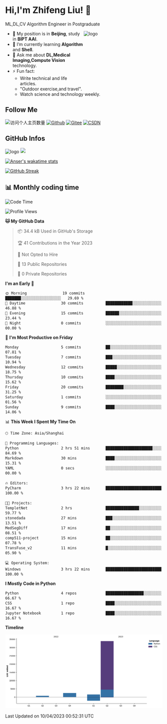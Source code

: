 <!--
**stonedada/stonedada** is a ✨ _special_ ✨ repository because its `README.md` (this file) appears on your GitHub profile.

Here are some ideas to get you started:

- 🔭 I’m currently working on ...
- 🌱 I’m currently learning ...
- 👯 I’m looking to collaborate on ...
- 🤔 I’m looking for help with ...
- 💬 Ask me about ...
- 📫 How to reach me: ...
- 😄 Pronouns: ...
- ⚡ Fun fact: ...
-->
# Hi,I'm Zhifeng Liu! 👋
ML,DL,CV Algorithm Engineer in Postgraduate

<img src="https://github-readme-stats-git-masterrstaa-rickstaa.vercel.app/api?username=stonedada&show_icons=true&count_private=true&theme=vue" alt="logo" height="160" align="right" width="50%" />

- 🔭 My position is in **Beijing**, study in **BIPT AAI**.
- 🌱 I’m currently learning **Algorithm** and **Shell**.
- 💬 Ask me about **DL,Medical Imaging,Compute Vision** technology.
- ⚡ Fun fact: 
  - Write technical and life articles.
  - "Outdoor exercise,and travel".
  - Watch science and technology weekly.

## Follow Me
<!--
![访问个人主页数量](https://komarev.com/ghpvc/?username=stonedada&color=green)
[![Blog](https://img.shields.io/badge/-个人博客（duktig.cn）-c14438?style=flat-square&logo=B&logoColor=white)](https://duktig.cn/)
[![Github](https://img.shields.io/github/followers/duktig666?label=Github&style=social)](https://github.com/duktig666)
[![Gitee](https://img.shields.io/badge/-Gitee-EA4335?style=flat-square&logo=Gitee&logoColor=white)](https://gitee.com/duktig666)
[![CSDN](https://img.shields.io/badge/-CSDN-c14438?style=flat-square&logo=C&logoColor=white)](https://blog.csdn.net/qq_42937522?spm=1000.2115.3001.5343)
[![jianshu](https://img.shields.io/badge/-jianshu-c14438?style=flat-square&logo=简&logoColor=white)](https://www.jianshu.com/u/421632ec0dc8)
[![Email](https://img.shields.io/badge/gmail-ren_shi_wei@qq.com-Green?style=flat-square&logo=Gmail&logoColor=white&link=mailto:ren_shi_wei@qq.com)](mailto:ren_shi_wei@qq.com)
-->
![访问个人主页数量](https://komarev.com/ghpvc/?username=stonedada&color=green)
[![Github](https://img.shields.io/github/followers/stonedada?label=Github&style=social)](https://github.com/stonedada)
[![Gitee](https://img.shields.io/badge/-Gitee-EA4335?style=flat-square&logo=Gitee&logoColor=white)](https://gitee.com/liu-shitou)
[![CSDN](https://img.shields.io/badge/-CSDN-c14438?style=flat-square&logo=C&logoColor=white)](https://blog.csdn.net/weixin_43913261?type=blog)
## GitHub Infos
<img src="https://github-profile-trophy.vercel.app/?username=stonedada&theme=flat&column=7" alt="logo" height="160" align="center" style="margin: auto;" />

<a href="https://github.com/stonedada">
  <img src="https://github-readme-stats-git-masterrstaa-rickstaa.vercel.app/api/top-langs/?username=stonedada&layout=compact&theme=vue" />
</a>

[![Anser's wakatime stats](https://github-readme-stats.vercel.app/api/wakatime?username=stonedada&layout=compact&custom_title=Wakatime%20Stats%20(this%20week))](https://wakatime.com/@stonedada)

[![GitHub Streak](https://github-readme-streak-stats.herokuapp.com/?user=stonedada&theme=vue)](https://github.com/stonedada)

## :bar_chart: Monthly coding time

<!--START_SECTION:waka-->
![Code Time](http://img.shields.io/badge/Code%20Time-3%20hrs%2022%20mins-blue)

![Profile Views](http://img.shields.io/badge/Profile%20Views-50-blue)

**🐱 My GitHub Data** 

> 📦 34.4 kB Used in GitHub's Storage 
 > 
> 🏆 41 Contributions in the Year 2023
 > 
> 🚫 Not Opted to Hire
 > 
> 📜 13 Public Repositories 
 > 
> 🔑 0 Private Repositories 
 > 
**I'm an Early 🐤** 

```text
🌞 Morning                19 commits          ███████░░░░░░░░░░░░░░░░░░   29.69 % 
🌆 Daytime                30 commits          ████████████░░░░░░░░░░░░░   46.88 % 
🌃 Evening                15 commits          ██████░░░░░░░░░░░░░░░░░░░   23.44 % 
🌙 Night                  0 commits           ░░░░░░░░░░░░░░░░░░░░░░░░░   00.00 % 
```
📅 **I'm Most Productive on Friday** 

```text
Monday                   5 commits           ██░░░░░░░░░░░░░░░░░░░░░░░   07.81 % 
Tuesday                  7 commits           ███░░░░░░░░░░░░░░░░░░░░░░   10.94 % 
Wednesday                12 commits          █████░░░░░░░░░░░░░░░░░░░░   18.75 % 
Thursday                 10 commits          ████░░░░░░░░░░░░░░░░░░░░░   15.62 % 
Friday                   20 commits          ████████░░░░░░░░░░░░░░░░░   31.25 % 
Saturday                 1 commits           ░░░░░░░░░░░░░░░░░░░░░░░░░   01.56 % 
Sunday                   9 commits           ████░░░░░░░░░░░░░░░░░░░░░   14.06 % 
```


📊 **This Week I Spent My Time On** 

```text
🕑︎ Time Zone: Asia/Shanghai

💬 Programming Languages: 
Python                   2 hrs 51 mins       █████████████████████░░░░   84.69 % 
Markdown                 30 mins             ████░░░░░░░░░░░░░░░░░░░░░   15.31 % 
YAML                     0 secs              ░░░░░░░░░░░░░░░░░░░░░░░░░   00.00 % 

🔥 Editors: 
PyCharm                  3 hrs 22 mins       █████████████████████████   100.00 % 

🐱‍💻 Projects: 
TempletNet               2 hrs               ███████████████░░░░░░░░░░   59.77 % 
stonedada                27 mins             ███░░░░░░░░░░░░░░░░░░░░░░   13.51 % 
MedSegDiff               17 mins             ██░░░░░░░░░░░░░░░░░░░░░░░   08.51 % 
comp511-project          15 mins             ██░░░░░░░░░░░░░░░░░░░░░░░   07.78 % 
TransFuse_v2             11 mins             █░░░░░░░░░░░░░░░░░░░░░░░░   05.90 % 

💻 Operating System: 
Windows                  3 hrs 22 mins       █████████████████████████   100.00 % 
```

**I Mostly Code in Python** 

```text
Python                   4 repos             █████████████████░░░░░░░░   66.67 % 
CSS                      1 repo              ████░░░░░░░░░░░░░░░░░░░░░   16.67 % 
Jupyter Notebook         1 repo              ████░░░░░░░░░░░░░░░░░░░░░   16.67 % 
```



**Timeline**

![Lines of Code chart](https://raw.githubusercontent.com/stonedada/stonedada/main/assets/bar_graph.png)


 Last Updated on 10/04/2023 00:52:31 UTC
<!--END_SECTION:waka-->